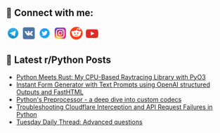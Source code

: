 ## 🔎 Connect with me:
[<img src="https://github.com/bullbesh/bullbesh/blob/main/images/Telegram.png" width="32" height="32" />](https://t.me/bullbesh)
[<img src="https://github.com/bullbesh/bullbesh/blob/main/images/VK.png" width="32" height="32" />](https://vk.com/bullbesh)
[<img src="https://github.com/bullbesh/bullbesh/blob/main/images/Twitter.png" width="32" height="32" />](https://twitter.com/bullbesh1)
[<img src="https://github.com/bullbesh/bullbesh/blob/main/images/Instagram.png" width="32" height="32" />](https://www.instagram.com/bullbesh)
[<img src="https://github.com/bullbesh/bullbesh/blob/main/images/Reddit.png" width="32" height="32" />](https://www.reddit.com/user/bullbesh)
[<img src="https://github.com/bullbesh/bullbesh/blob/main/images/YouTube.png" width="32" height="32" />](https://www.youtube.com/channel/UCtfjRs6uzgq5mfm8S06WTcg)

## 📕 Latest r/Python Posts
<!-- BLOG-POST-LIST:START -->
- [Python Meets Rust: My CPU-Based Raytracing Library with PyO3](https://www.reddit.com/r/Python/comments/1ewudl2/python_meets_rust_my_cpubased_raytracing_library/)
- [Instant Form Generator with Text Prompts using OpenAI structured Outputs and FastHTML](https://www.reddit.com/r/Python/comments/1ewts4v/instant_form_generator_with_text_prompts_using/)
- [Python&#39;s Preprocessor - a deep dive into custom codecs](https://www.reddit.com/r/Python/comments/1ewqecv/pythons_preprocessor_a_deep_dive_into_custom/)
- [Troubleshooting Cloudflare Interception and API Request Failures in Python](https://www.reddit.com/r/Python/comments/1ewoldw/troubleshooting_cloudflare_interception_and_api/)
- [Tuesday Daily Thread: Advanced questions](https://www.reddit.com/r/Python/comments/1ewh8fl/tuesday_daily_thread_advanced_questions/)
<!-- BLOG-POST-LIST:END -->
